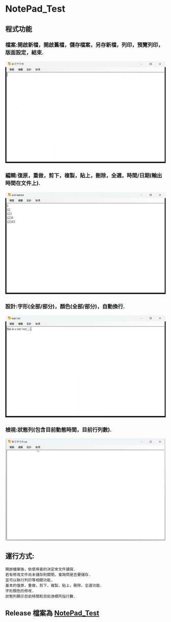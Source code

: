# NotePad_Test

## 程式功能
### 檔案:開啟新檔，開啟舊檔，儲存檔案，另存新檔，列印，預覽列印，版面設定，結束.
![file](Demo/File_Demo.gif)
### 編輯:復原，重做，剪下，複製，貼上，刪除，全選，時間/日期(輸出時間在文件上).
![Edit](Demo/Edit_Demo.gif)
### 設計:字形(全部/部分)，顏色(全部/部分)，自動換行.
![Design](Demo/Design_Demo.gif)
### 檢視:狀態列(包含目前動態時間，目前行列數).
![Status](Demo/Status_Demo.gif)

## 運行方式:
    開啟檔案後，依使用者的決定來文件讀寫.
    若有修改文件尚未儲存則關閉，會詢問是否要儲存.
    並可以執行列印等相關功能.
    基本的復原，重做，剪下，複製，貼上，刪除，全選功能.
    字形顏色的修改.
    狀態列顯示目前時間和目前游標所指行數.

## Release 檔案為 [NotePad_Test](NotePad_Test.exe)
